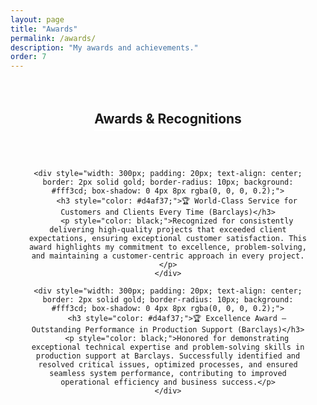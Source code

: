 ```yaml
---
layout: page
title: "Awards"
permalink: /awards/
description: "My awards and achievements."
order: 7
---
```


<div style="max-width: 900px; margin: 0 auto; padding: 20px; text-align: center;">

  <h2 style="border-bottom: 2px solid white; padding-bottom: 5px; display: inline-block;">Awards & Recognitions</h2>

  <div style="display: flex; flex-wrap: wrap; justify-content: center; gap: 20px; margin-top: 30px;">

    <div style="width: 300px; padding: 20px; text-align: center; border: 2px solid gold; border-radius: 10px; background: #fff3cd; box-shadow: 0 4px 8px rgba(0, 0, 0, 0.2);">
        <h3 style="color: #d4af37;">🏆 World-Class Service for Customers and Clients Every Time (Barclays)</h3>
        <p style="color: black;">Recognized for consistently delivering high-quality projects that exceeded client expectations, ensuring exceptional customer satisfaction. This award highlights my commitment to excellence, problem-solving, and maintaining a customer-centric approach in every project.</p>
    </div>

    <div style="width: 300px; padding: 20px; text-align: center; border: 2px solid gold; border-radius: 10px; background: #fff3cd; box-shadow: 0 4px 8px rgba(0, 0, 0, 0.2);">
        <h3 style="color: #d4af37;">🏆 Excellence Award – Outstanding Performance in Production Support (Barclays)</h3>
        <p style="color: black;">Honored for demonstrating exceptional technical expertise and problem-solving skills in production support at Barclays. Successfully identified and resolved critical issues, optimized processes, and ensured seamless system performance, contributing to improved operational efficiency and business success.</p>
    </div>

  </div>

</div>
